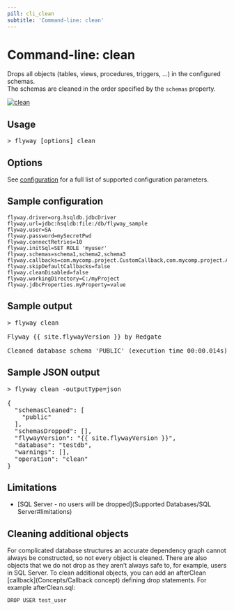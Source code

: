 ```yaml
---
pill: cli_clean
subtitle: 'Command-line: clean'
---
```

# Command-line: clean

Drops all objects (tables, views, procedures, triggers, ...) in the configured schemas.<br/>
The schemas are cleaned in the order specified by the `schemas` property.

<a href="Commands/clean"><img src="assets/command-clean.png" alt="clean"></a>

## Usage

<pre class="console"><span>&gt;</span> flyway [options] clean</pre>

## Options

See [configuration](Configuration/parameters) for a full list of supported configuration parameters.

## Sample configuration

```properties
flyway.driver=org.hsqldb.jdbcDriver
flyway.url=jdbc:hsqldb:file:/db/flyway_sample
flyway.user=SA
flyway.password=mySecretPwd
flyway.connectRetries=10
flyway.initSql=SET ROLE 'myuser'
flyway.schemas=schema1,schema2,schema3
flyway.callbacks=com.mycomp.project.CustomCallback,com.mycomp.project.AnotherCallback
flyway.skipDefaultCallbacks=false
flyway.cleanDisabled=false
flyway.workingDirectory=C:/myProject
flyway.jdbcProperties.myProperty=value
```

## Sample output
<pre class="console">&gt; flyway clean

Flyway {{ site.flywayVersion }} by Redgate

Cleaned database schema 'PUBLIC' (execution time 00:00.014s)</pre>

## Sample JSON output

<pre class="console">&gt; flyway clean -outputType=json

{
  "schemasCleaned": [
    "public"
  ],
  "schemasDropped": [],
  "flywayVersion": "{{ site.flywayVersion }}",
  "database": "testdb",
  "warnings": [],
  "operation": "clean"
}</pre>

## Limitations

- [SQL Server - no users will be dropped](Supported Databases/SQL Server#limitations)

## Cleaning additional objects
For complicated database structures an accurate dependency graph cannot always be constructed, so not every object is cleaned.
There are also objects that we do not drop as they aren’t always safe to, for example, users in SQL Server.
To clean additional objects, you can add an afterClean [callback](Concepts/Callback concept) defining drop statements. For example afterClean.sql:

```
DROP USER test_user
```
